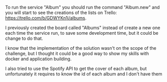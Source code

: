 To run the service "Album" you should run the command "Album.new" and you will start to see the creations of the lists on Trello: https://trello.com/b/GDWYKn1j/albums.

I previously created the board called "Albums" instead of create a new one each time the service run, to save some development time, but it could be change to do that.

I know that the implementation of the solution wasn't on the scope of the challenge, but I thought it could be a good way to show my skills with docker and application building.

I also tried to use the Spotify API to get the cover of each album, but unfortunately it requires to know the id of each album and I don't have them